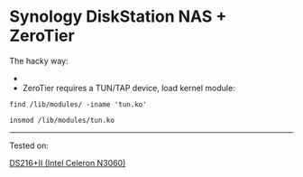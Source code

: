 Synology DiskStation NAS + ZeroTier
======

The hacky way: 

- 
- ZeroTier requires a TUN/TAP device, load kernel module:

```
find /lib/modules/ -iname 'tun.ko'
```

```
insmod /lib/modules/tun.ko
```


***

Tested on:

[DS216+II (Intel Celeron N3060)](https://www.synology.com/en-us/products/DS216+II)